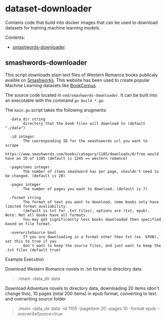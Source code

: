 # dataset-downloader <!-- omit in toc -->

Contains code that build into docker images that can be used to download datasets for training machine learning models.

Contents:
- [smashwords-downloader](#smashwords-downloader)

## smashwords-downloader

This script downloads plain text files of Western Romance books publicaly avaible on [Smashworks](https://www.smashwords.com/). This website has been used to create popular Machine Learning datasets like [BookCorpus](https://huggingface.co/datasets/bookcorpus).

The source code located in `cmd/smashwords-downloader`. 
It can be built into an executable with the command `go build *.go`.

The `main.go` script takes the following arugments:
```
  -data_dir string
        directory that the book files will download to (default "./data")
  
  -id integer
        The cooresponding ID for the smashswords url you want to scrape
        https://www.smashwords.com/books/category/1105/downloads/0/free would have an ID of 1105 (default is 1245 == western romance)

  -pageitems integer
        The number of items smashword has per page, shouldn't need to be changed. (default is 20)

  -pages integer
        The number of pages you want to download. (default is 7)

  -format string
        The format of text you want to download, some books only have limited format avaliability.
        (default is txt for .txt files), options are (txt, epub). Note: Not all books have all formats.
        You may get significantly less books downloaded then specified based on file format.

  -overwriteSource bool
        If you are downloading in a format other then txt (ex. EPUB), set this to true if you
        don't want to keep the source files, and just want to keep the .txt files (default true)
```

Example Execution

Download Western Romance novels in .txt format to directory data
>./main -data_dir data

Download Adventure novels to directory data, downloading 20 items (don't change this), 10 pages (total 200 items) in epub format, converting to text and overwriting source folder
> ./main -data_dir data -id 1105 -pageitem 20 -pages 10 -format epub -overwriteSource=true
